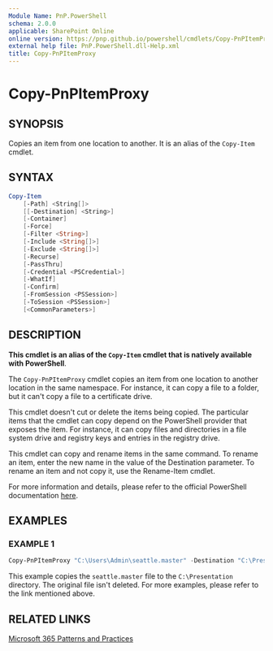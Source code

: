 ```yaml
---
Module Name: PnP.PowerShell
schema: 2.0.0
applicable: SharePoint Online
online version: https://pnp.github.io/powershell/cmdlets/Copy-PnPItemProxy.html
external help file: PnP.PowerShell.dll-Help.xml
title: Copy-PnPItemProxy
---
```

  
# Copy-PnPItemProxy

## SYNOPSIS
Copies an item from one location to another. It is an alias of the `Copy-Item` cmdlet.

## SYNTAX

```powershell
Copy-Item
    [-Path] <String[]>
    [[-Destination] <String>]
    [-Container]
    [-Force]
    [-Filter <String>]
    [-Include <String[]>]
    [-Exclude <String[]>]
    [-Recurse]
    [-PassThru]
    [-Credential <PSCredential>]
    [-WhatIf]
    [-Confirm]
    [-FromSession <PSSession>]
    [-ToSession <PSSession>]
    [<CommonParameters>]
```

## DESCRIPTION

**This cmdlet is an alias of the `Copy-Item` cmdlet that is natively available with PowerShell**.

The `Copy-PnPItemProxy` cmdlet copies an item from one location to another location in the same namespace. For instance, it can copy a file to a folder, but it can't copy a file to a certificate drive.

This cmdlet doesn't cut or delete the items being copied. The particular items that the cmdlet can copy depend on the PowerShell provider that exposes the item. For instance, it can copy files and directories in a file system drive and registry keys and entries in the registry drive.

This cmdlet can copy and rename items in the same command. To rename an item, enter the new name in the value of the Destination parameter. To rename an item and not copy it, use the Rename-Item cmdlet.

For more information and details, please refer to the official PowerShell documentation [here](https://learn.microsoft.com/powershell/module/microsoft.powershell.management/copy-item).

## EXAMPLES

### EXAMPLE 1
```powershell
Copy-PnPItemProxy "C:\Users\Admin\seattle.master" -Destination "C:\Presentation"
```

This example copies the `seattle.master` file to the `C:\Presentation` directory. The original file isn't deleted.
For more examples, please refer to the link mentioned above.

## RELATED LINKS

[Microsoft 365 Patterns and Practices](https://aka.ms/m365pnp)